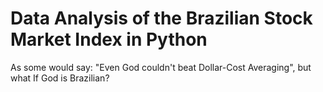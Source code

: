 # Data Analysis of the Brazilian Stock Market Index in Python

As some would say: "Even God couldn't beat Dollar-Cost Averaging", but what If God is Brazilian?

